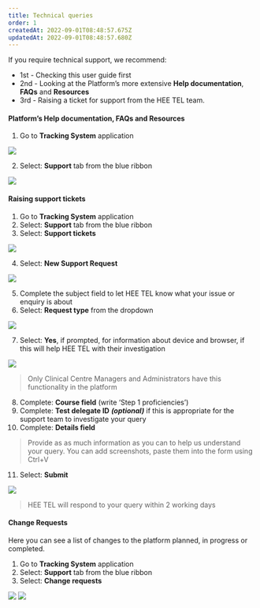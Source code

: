 ```yaml
---
title: Technical queries
order: 1
createdAt: 2022-09-01T08:48:57.675Z
updatedAt: 2022-09-01T08:48:57.680Z
---
```

If you require technical support, we recommend:​

* 1st - Checking this user guide first​
* 2nd - Looking at the Platform’s more extensive **Help documentation**, **FAQs** and **Resources**​
* 3rd - Raising a ticket for support from the HEE TEL team.​

#### Platform’s Help documentation, FAQs and Resources

1. Go to **Tracking System** application

![](/img/cm-7-01-Technical.jpg)

2. Select: **Support** tab from the blue ribbon ​

![](/img/cm-7-02-Technical.jpg)

#### Raising support tickets

1. Go to **Tracking System** application​
2. Select: **Support** tab from the blue ribbon ​
3. Select: **Support tickets​**

![](/img/cm-7-03-Technical.jpg)

4. Select: **New Support Request​**

![](/img/cm-7-04-Technical.jpg)

5. Complete the subject field to let HEE TEL know what your issue or enquiry is about​
6. Select: **Request type** from the dropdown ​

![](/img/cm-7-05-Technical.jpg)

7. Select: **Yes**, if prompted, for information about device and browser, if this will help HEE TEL with their investigation

![](/img/cm-7-06-Technical.jpg)

> Only Clinical Centre Managers and Administrators have this functionality in the platform ​

8. Complete: **Course field** (write ‘Step 1 proficiencies’) ​
9. Complete: **Test delegate ID**  ***(optional)*** if this is appropriate for the support team to investigate your query​
10. Complete: **Details field​**

> Provide as as much information as you can to help us understand your query. You can add screenshots, paste them into the form using Ctrl+V​

11. Select: **Submit** ​

![](/img/cm-7-07-Technical.jpg)

> ​HEE TEL will respond to your query within 2 working days​

#### Change Requests​

Here you can see a list of changes to the platform planned, in progress or completed.​

1. Go to **Tracking System** application​
2. Select: **Support** tab from the blue ribbon ​
3. Select: **Change requests​**

![](/img/cm-7-08-Technical.jpg)
![](/img/cm-7-09-Technical.jpg)